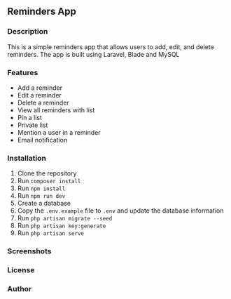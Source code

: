 ## Reminders App

### Description
This is a simple reminders app that allows users to add, edit, and delete reminders. The app is built using Laravel, Blade and MySQL

### Features
- Add a reminder
- Edit a reminder
- Delete a reminder
- View all reminders with list
- Pin a list
- Private list
- Mention a user in a reminder
- Email notification

### Installation
1. Clone the repository
2. Run `composer install`
3. Run `npm install`
4. Run `npm run dev`
5. Create a database
6. Copy the `.env.example` file to `.env` and update the database information
7. Run `php artisan migrate --seed`
8. Run `php artisan key:generate`
9. Run `php artisan serve`

### Screenshots

### License

### Author